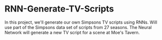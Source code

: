 # RNN-Generate-TV-Scripts
In this project, we'll generate our own Simpsons TV scripts using RNNs. Will use part of the Simpsons data set of scripts from 27 seasons. The Neural Network  will generate a new TV script for a scene at Moe's Tavern.
